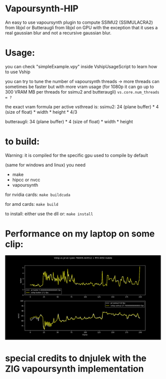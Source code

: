 # Vapoursynth-HIP

An easy to use vapoursynth plugin to compute SSIMU2 (SSIMULACRA2) from libjxl or Butteraugli from libjxl on GPU
with the exception that it uses a real gaussian blur and not a recursive gaussian blur.

# Usage:

you can check "simpleExample.vpy" inside VshipUsageScript to learn how to use Vship

you can try to tune the number of vapoursynth threads
-> more threads can sometimes be faster but with more vram usage (for 1080p it can go up to 300 VRAM MB per threads for ssimu2 and butteraugli)
`vs.core.num_threads = ?`

the exact vram formula per active vsthread is:
ssimu2: 24 (plane buffer) * 4 (size of float) * width * height * 4/3

butteraugli: 34 (plane buffer) * 4 (size of float) * width * height

# to build:
Warning: it is compiled for the specific gpu used to compile by default

(same for windows and linux)
you need 
- make
- hipcc or nvcc 
- vapoursynth

for nvidia cards:
`make buildcuda`

for amd cards:
`make build`

to install: either use the dll or:
`make install`

# Performance on my laptop on some clip:

![comparison](Images/vshipjxl.png)

# special credits to dnjulek with the ZIG vapoursynth implementation
